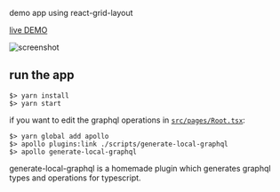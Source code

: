 demo app using react-grid-layout

[live DEMO](https://anisg.github.io/demo-react-grid-layout/)

![screenshot](./screenshot.png)

## run the app

```
$> yarn install
$> yarn start
```

if you want to edit the graphql operations in [`src/pages/Root.tsx`](/src/pages/Root.tsx):

```
$> yarn global add apollo
$> apollo plugins:link ./scripts/generate-local-graphql
$> apollo generate-local-graphql
```

generate-local-graphql is a homemade plugin which generates graphql types and operations for typescript.

